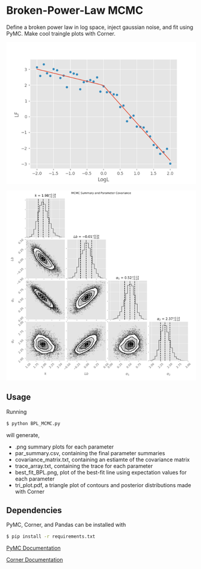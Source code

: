 # Broken-Power-Law MCMC
Define a broken power law in log space, inject gaussian noise, and fit using PyMC. Make cool traingle plots with Corner. 

![BPL](best_fit_BPL.png)


![tri_plot](tri_plot.png)

## Usage
Running 
```bash
$ python BPL_MCMC.py
```
will generate,
 - .png summary plots for each parameter
 - par_summary.csv, containing the final parameter summaries
 - covariance_matrix.txt, containing an estiamte of the covariance matrix
 - trace_array.txt, containing the trace for each parameter
 - best_fit_BPL.png, plot of the best-fit line using expectation values for each parameter
 - tri_plot.pdf, a triangle plot of contours and posterior distributions made with Corner


## Dependencies
PyMC, Corner, and Pandas can be installed with

```bash
$ pip install -r requirements.txt
```
[PyMC Documentation](http://pymc-devs.github.io/pymc/)

[Corner Documentation](http://corner.readthedocs.io/en/latest/)

